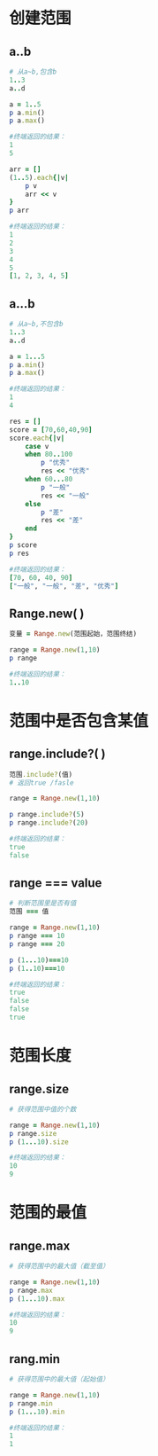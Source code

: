 # 创建范围

## a..b

```ruby
# 从a~b,包含b
1..3
a..d
```

```ruby
a = 1..5
p a.min()
p a.max()

#终端返回的结果：
1
5
```

```ruby
arr = []
(1..5).each{|v|
    p v 
    arr << v
}
p arr

#终端返回的结果：
1
2
3
4
5
[1, 2, 3, 4, 5]
```



## a...b

```ruby
# 从a~b,不包含b
1..3
a..d
```

```ruby
a = 1...5
p a.min()
p a.max()

#终端返回的结果：
1
4
```

```ruby
res = []
score = [70,60,40,90]
score.each{|v|
    case v
    when 80..100
        p "优秀"
        res << "优秀"
    when 60...80
        p "一般"
        res << "一般"
    else 
        p "差"
        res << "差"
    end
}
p score
p res

#终端返回的结果：
[70, 60, 40, 90]
["一般", "一般", "差", "优秀"]
```



## Range.new( )

```ruby
变量 = Range.new(范围起始，范围终结)
```

```ruby
range = Range.new(1,10)
p range

#终端返回的结果：
1..10
```





# 范围中是否包含某值

## range.include?( )

```ruby
范围.include?(值)
# 返回true /fasle
```

```ruby
range = Range.new(1,10)

p range.include?(5)
p range.include?(20)

#终端返回的结果：
true
false
```



## range === value

```ruby
# 判断范围里是否有值
范围 === 值
```

```ruby
range = Range.new(1,10)
p range === 10
p range === 20

p (1...10)===10
p (1..10)===10

#终端返回的结果：
true
false
false
true
```





# 范围长度

## range.size

```ruby
# 获得范围中值的个数
```

```ruby
range = Range.new(1,10)
p range.size
p (1...10).size

#终端返回的结果：
10
9
```



# 范围的最值

## range.max

```ruby
# 获得范围中的最大值（截至值）
```

```ruby
range = Range.new(1,10)
p range.max
p (1...10).max

#终端返回的结果：
10
9
```



## rang.min

```ruby
# 获得范围中的最大值（起始值）
```

```ruby
range = Range.new(1,10)
p range.min
p (1...10).min

#终端返回的结果：
1
1
```


